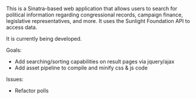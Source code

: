 This is a Sinatra-based web application that allows users to search for political information regarding congressional records, campaign finance, legislative representatives, and more.  It uses the Sunlight Foundation API to access data.

It is currently being developed.

Goals:
- Add searching/sorting capabilities on result pages via jquery/ajax
- Add asset pipeline to compile and minify css & js code 

Issues:

- Refactor polls 
